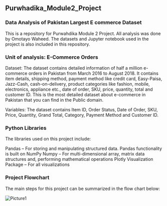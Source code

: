 ## Purwhadika_Module2_Project
### Data Analysis of Pakistan Largest E commerce Dataset

This is a repository for Purwahdika Module 2 Project. All analysis was done by Omotayo Waheed.
The datasets and Jupyter notebook used in the project is also included in this repository.

###  Unit of analysis: E-Commerce Orders

Dataset: The dataset contains detailed information of half a million e-commerce orders in Pakistan from March 2016 to August 2018. It contains item details, shipping method, payment method like credit card, Easy-Paisa, Jazz-Cash, cash-on-delivery, product categories like fashion, mobile, electronics, appliance etc., date of order, SKU, price, quantity, total and customer ID. This is the most detailed dataset about e-commerce in Pakistan that you can find in the Public domain.

Variables: The dataset contains Item ID, Order Status, Date of Order, SKU, Price, Quantity, Grand Total, Category, Payment Method and Customer ID.


### Python Libraries
The libraries used on this project include:

Pandas – For storing and manipulating structured data. 
Pandas functionality is built on NumPy
Numpy – For multi-dimensional array, matrix data structures and, performing mathematical operations
Plotly Visualization Package – For all visualizations 

### Project Flowchart
The main steps for this project can be summarized in the flow chart below:

![Picture1](https://user-images.githubusercontent.com/109698068/192135245-d46878ce-ce90-48b9-b2de-d90942c24f0c.png)

